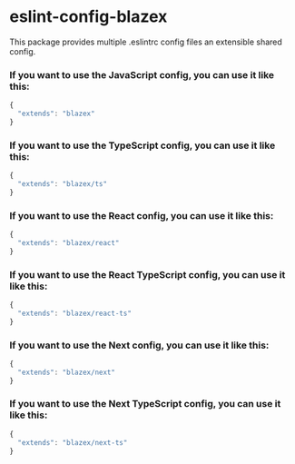 # eslint-config-blazex

This package provides multiple .eslintrc config files an extensible shared config.

### If you want to use the JavaScript config, you can use it like this:

```js
{
  "extends": "blazex"
}
```

### If you want to use the TypeScript config, you can use it like this:

```js
{
  "extends": "blazex/ts"
}
```

### If you want to use the React config, you can use it like this:

```js
{
  "extends": "blazex/react"
}
```

### If you want to use the React TypeScript config, you can use it like this:

```js
{
  "extends": "blazex/react-ts"
}
```

### If you want to use the Next config, you can use it like this:

```js
{
  "extends": "blazex/next"
}
```

### If you want to use the Next TypeScript config, you can use it like this:

```js
{
  "extends": "blazex/next-ts"
}
```
